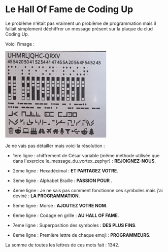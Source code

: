 # Le Hall Of Fame de Coding Up

Le problème n'était pas vraiment un problème de programmation mais il fallait simplement déchiffrer un message présent sur la plaque du clud Coding Up.

Voici l'image :

![image_hall_of_fame](/le_hall_of_fame_de_coding_up/src/halloffame.png)

Je ne vais pas détailler mais voici la résolution :

- 1ere ligne : chiffrement de César variable (même méthode utilisée que dans l'exercice le_message_du_vortex_zephyr) : **REJOIGNEZ-NOUS**.

- 2eme ligne : Hexadécimal : **ET PARTAGEZ VOTRE**.

- 3eme ligne : Alphabet Braille : **PASSION POUR** .

- 4eme ligne : Je ne sais pas comment fonctionne ces symboles mais j'ai deviné : **LA PROGRAMMATION**.

- 5eme ligne : Morse : **AJOUTEZ VOTRE NOM**.

- 6eme ligne : Codage en grille : **AU HALL OF FAME**.

- 7eme ligne : Superposition des symboles : **DES PLUS FINS**.

- 8eme ligne : Première lettre de chaque emoji : **PROGRAMMEURS**.

La somme de toutes les lettres de ces mots fait : 1342.
